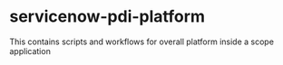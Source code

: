 # servicenow-pdi-platform
This contains scripts and workflows for overall platform inside a scope application
